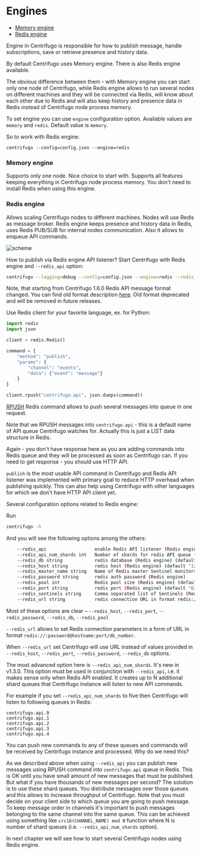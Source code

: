 # Engines

* [Memory engine](#memory-engine)
* [Redis engine](#redis-engine)

Engine in Centrifugo is responsible for how to publish message, handle subscriptions, save
or retrieve presence and history data.

By default Centrifugo uses Memory engine. There is also Redis engine available.

The obvious difference between them - with Memory engine you can start only one
node of Centrifugo, while Redis engine allows to run several nodes on different
machines and they will be connected via Redis, will know about each other due to
Redis and will also keep history and presence data in Redis instead of Centrifugo
node process memory.

To set engine you can use `engine` configuration option. Available values are
`memory` and `redis`. Default value is `memory`.

So to work with Redis engine:

```
centrifugo --config=config.json --engine=redis
```

### Memory engine

Supports only one node. Nice choice to start with. Supports all features keeping
everything in Centrifugo node process memory. You don't need to install Redis when
using this engine.


### Redis engine

Allows scaling Centrifugo nodes to different machines. Nodes will use Redis
as message broker. Redis engine keeps presence and history data in Redis, uses Redis
PUB/SUB for internal nodes communication. Also it allows to enqueue API commands.

![scheme](https://raw.githubusercontent.com/centrifugal/documentation/master/assets/images/scheme_redis.png)

How to publish via Redis engine API listener? Start Centrifugo with Redis engine and
``--redis_api`` option:

```bash
centrifugo --logging=debug --config=config.json --engine=redis --redis_api
```

Note, that starting from Centrifugo 1.6.0 Redis API message format changed. You can find old
format description [here](https://github.com/centrifugal/documentation/blob/2eadd7d3f9991c46c463aff4126f2ea37b17bfad/server/engines.md#redis-engine). Old format deprecated and will be removed in future releases.

Use Redis client for your favorite language, ex. for Python:

```python
import redis
import json

client = redis.Redis()

command = {
    "method": "publish",
    "params": {
        "channel": "events",
        "data": {"event": "message"}
    }
}

client.rpush("centrifugo.api", json.dumps(command))
```

[RPUSH](https://redis.io/commands/rpush) Redis command allows to push several messages
into queue in one request.

Note that we RPUSH messages into `centrifugo.api` - this is a default name of API queue
Centrifugo watches for. Actually this is just a LIST data structure in Redis.

Again - you don't have response here as you are adding commands into Redis queue
and they will be processed as soon as Centrifugo can. If you need to get response - you
should use HTTP API.

`publish` is the most usable API command in Centrifugo and Redis API listener was implemented
with primary goal to reduce HTTP overhead when publishing quickly. This can also help using
Centrifugo with other languages for which we don't have HTTP API client yet.

Several configuration options related to Redis engine:

Run

```bash
centrifugo -h
```

And you will see the following options among the others:

```bash
    --redis_api                  enable Redis API listener (Redis engine)
    --redis_api_num_shards int   Number of shards for redis API queue (Redis engine)
    --redis_db string            redis database (Redis engine) (default "0")
    --redis_host string          redis host (Redis engine) (default "127.0.0.1")
    --redis_master_name string   Name of Redis master Sentinel monitors (Redis engine)
    --redis_password string      redis auth password (Redis engine)
    --redis_pool int             Redis pool size (Redis engine) (default 256)
    --redis_port string          redis port (Redis engine) (default "6379")
    --redis_sentinels string     Comma separated list of Sentinels (Redis engine)
    --redis_url string           redis connection URL in format redis://:password@hostname:port/db (Redis engine)
```

Most of these options are clear – `--redis_host`, `--redis_port`, `--redis_password`, `--redis_db`, `--redis_pool`

`--redis_url` allows to set Redis connection parameters in a form of URL in format `redis://:password@hostname:port/db_number`.

When `--redis_url` set Centrifugo will use URL instead of values provided in `--redis_host`,
`--redis_port`, `--redis_password`, `--redis_db` options.

The most advanced option here is `--redis_api_num_shards`. It's new in v1.3.0. This option must be
used in conjunction with `--redis_api`, i.e. it makes sense only when Redis API enabled. It creates
up to N additional shard queues that Centrifugo instance will listen to new API commands.

For example if you set `--redis_api_num_shards` to five then Centrifugo will listen to following
queues in Redis:

```
centrifugo.api.0
centrifugo.api.1
centrifugo.api.2
centrifugo.api.3
centrifugo.api.4
```

You can push new commands to any of these queues and commands will be received by Centrifugo instance
and processed. Why do we need this?

As we described above when using `--redis_api` you can publish new messages using RPUSH command
into `centrifugo.api` queue in Redis. This is OK until you have small amount of new messages that
must be published. But what if you have thousands of new messages per second? The solution is to
use these shard queues. You distribute messages over those queues and this allows to increase
throughput of Centrifugo. Note that you must decide on your client side to which queue you are going
to push message. To keep message order in channels it's important to push messages belonging to the
same channel into the same queue. This can be achieved using something like `crc16(CHANNEL_NAME) mod N`
function where N is number of shard queues (i.e. ``--redis_api_num_shards`` option).

In next chapter we will see how to start several Centrifugo nodes using Redis engine.
